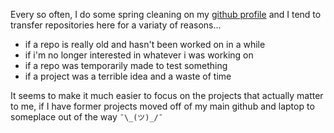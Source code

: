 Every so often, I do some spring cleaning on my [github profile](https://github.com/mournfully) and I tend to transfer repositories here for a variaty of reasons...
- if a repo is really old and hasn't been worked on in a while
- if i'm no longer interested in whatever i was working on
- if a repo was temporarily made to test something
- if a project was a terrible idea and a waste of time 

It seems to make it much easier to focus on the projects that actually matter to me, if I have former projects moved off of my main github and laptop to someplace out of the way `¯\_(ツ)_/¯` 

